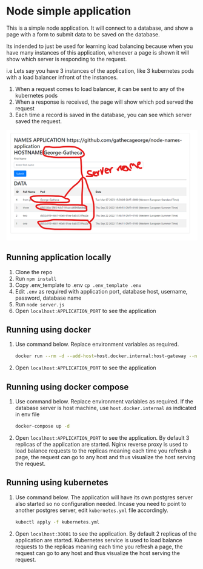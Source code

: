 # Node simple application

This is a simple node application. It will connect to a database, and show a page with a form to submit data to be saved on the database.

Its indended to just be used for learning load balancing because when you have many instances of this application, whenever a page is shown it will show which server is responding to the request.

i.e Lets say you have 3 instances of the application, like 3 kubernetes pods with a load balancer infront of the instances.

1. When a request comes to load balancer, it can be sent to any of the kubernetes pods
2. When a response is received, the page will show which pod served the request
3. Each time a record is saved in the database, you can see which server saved the request.

![Application Running](https://raw.githubusercontent.com/gathecageorge/node-names-application/main/app.png)

## Running application locally

1. Clone the repo
2. Run `npm install`
3. Copy .env_template to .env `cp .env_template .env`
4. Edit `.env` as required with application port, database host, username, password, database name
5. Run `node server.js`
6. Open `localhost:APPLICATION_PORT` to see the application

## Running using docker
1. Use command below. Replace environment variables as required.
    ```bash
    docker run --rm -d --add-host=host.docker.internal:host-gateway --name node-app -p 3001:3001 -e DATABASE_PORT=5432 -e APPLICATION_PORT=3001 -e DATABASE_HOST=host.docker.internal -e DATABASE_USER=root -e DATABASE_PASSWORD=root -e DATABASE_NAME=nodeNamesApplication gathecageorge/node-names-application:latest
    ```
2. Open `localhost:APPLICATION_PORT` to see the application

## Running using docker compose
1. Use command below. Replace environment variables as required. If the database server is host machine, use `host.docker.internal` as indicated in env file
    ```bash
    docker-compose up -d
    ```
2. Open `localhost:APPLICATION_PORT` to see the application. By default 3 replicas of the application are started. Nginx reverse proxy is used to load balance requests to the replicas meaning each time you refresh a page, the request can go to any host and thus visualize the host serving the request.

## Running using kubernetes
1. Use command below. The application will have its own postgres server also started so no configuration needed. Incase you need to point to another postgres server, edit `kubernetes.yml` file accordingly.
    ```bash
    kubectl apply -f kubernetes.yml
    ```
2. Open `localhost:30001` to see the application. By default 2 replicas of the application are started. Kubernetes service is used to load balance requests to the replicas meaning each time you refresh a page, the request can go to any host and thus visualize the host serving the request.
